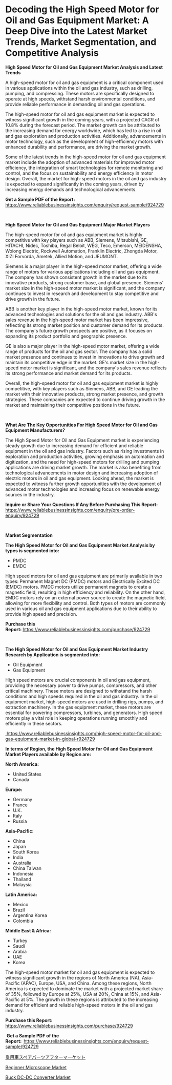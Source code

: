 <p><h1>Decoding the High Speed Motor for Oil and Gas Equipment Market: A Deep Dive into the Latest Market Trends, Market Segmentation, and Competitive Analysis</h1></p><p><strong>High Speed Motor for Oil and Gas Equipment Market Analysis and Latest Trends</strong></p>
<p><p>A high-speed motor for oil and gas equipment is a critical component used in various applications within the oil and gas industry, such as drilling, pumping, and compressing. These motors are specifically designed to operate at high speeds, withstand harsh environmental conditions, and provide reliable performance in demanding oil and gas operations.</p><p>The high-speed motor for oil and gas equipment market is expected to witness significant growth in the coming years, with a projected CAGR of 10.8% during the forecast period. The market growth can be attributed to the increasing demand for energy worldwide, which has led to a rise in oil and gas exploration and production activities. Additionally, advancements in motor technology, such as the development of high-efficiency motors with enhanced durability and performance, are driving the market growth.</p><p>Some of the latest trends in the high-speed motor for oil and gas equipment market include the adoption of advanced materials for improved motor efficiency, the integration of smart technologies for remote monitoring and control, and the focus on sustainability and energy efficiency in motor design. Overall, the market for high-speed motors in the oil and gas industry is expected to expand significantly in the coming years, driven by increasing energy demands and technological advancements.</p></p>
<p><strong>Get a Sample PDF of the Report:&nbsp;</strong> <a href="https://www.reliablebusinessinsights.com/enquiry/request-sample/924729">https://www.reliablebusinessinsights.com/enquiry/request-sample/924729</a></p>
<p>&nbsp;</p>
<p><strong>High Speed Motor for Oil and Gas Equipment Major Market Players</strong></p>
<p><p>The high-speed motor for oil and gas equipment market is highly competitive with key players such as ABB, Siemens, Mitsubishi, GE, HITACHI, Nidec, Toshiba, Regal Beloit, WEG, Teco, Emerson, MEIDENSHA, Wolong Electric, Rockwell Automation, Franklin Electric, Zhongda Motor, XIZI Forvorda, Ametek, Allied Motion, and JEUMONT.</p><p>Siemens is a major player in the high-speed motor market, offering a wide range of motors for various applications including oil and gas equipment. The company has shown consistent growth in the market due to its innovative products, strong customer base, and global presence. Siemens' market size in the high-speed motor market is significant, and the company continues to invest in research and development to stay competitive and drive growth in the future.</p><p>ABB is another key player in the high-speed motor market, known for its advanced technologies and solutions for the oil and gas industry. ABB's sales revenue in the high-speed motor market has been impressive, reflecting its strong market position and customer demand for its products. The company's future growth prospects are positive, as it focuses on expanding its product portfolio and geographic presence.</p><p>GE is also a major player in the high-speed motor market, offering a wide range of products for the oil and gas sector. The company has a solid market presence and continues to invest in innovations to drive growth and maintain its competitive edge in the market. GE's market size in the high-speed motor market is significant, and the company's sales revenue reflects its strong performance and market demand for its products.</p><p>Overall, the high-speed motor for oil and gas equipment market is highly competitive, with key players such as Siemens, ABB, and GE leading the market with their innovative products, strong market presence, and growth strategies. These companies are expected to continue driving growth in the market and maintaining their competitive positions in the future.</p></p>
<p>&nbsp;</p>
<p><strong>What Are The Key Opportunities For High Speed Motor for Oil and Gas Equipment Manufacturers?</strong></p>
<p><p>The High Speed Motor for Oil and Gas Equipment market is experiencing steady growth due to increasing demand for efficient and reliable equipment in the oil and gas industry. Factors such as rising investments in exploration and production activities, growing emphasis on automation and digitization, and the need for high-speed motors for drilling and pumping applications are driving market growth. The market is also benefiting from technological advancements in motor design and increasing adoption of electric motors in oil and gas equipment. Looking ahead, the market is expected to witness further growth opportunities with the development of advanced motor technologies and increasing focus on renewable energy sources in the industry.</p></p>
<p><strong>Inquire or Share Your Questions If Any Before Purchasing This Report:</strong> <a href="https://www.reliablebusinessinsights.com/enquiry/pre-order-enquiry/924729">https://www.reliablebusinessinsights.com/enquiry/pre-order-enquiry/924729</a></p>
<p>&nbsp;</p>
<p><strong>Market Segmentation</strong></p>
<p><strong>The High Speed Motor for Oil and Gas Equipment Market Analysis by types is segmented into:</strong></p>
<p><ul><li>PMDC</li><li>EMDC</li></ul></p>
<p><p>High speed motors for oil and gas equipment are primarily available in two types: Permanent Magnet DC (PMDC) motors and Electrically Excited DC (EMDC) motors. PMDC motors utilize permanent magnets to create a magnetic field, resulting in high efficiency and reliability. On the other hand, EMDC motors rely on an external power source to create the magnetic field, allowing for more flexibility and control. Both types of motors are commonly used in various oil and gas equipment applications due to their ability to provide high speed and precision.</p></p>
<p><strong>Purchase this Report:&nbsp;</strong><a href="https://www.reliablebusinessinsights.com/purchase/924729">https://www.reliablebusinessinsights.com/purchase/924729</a></p>
<p>&nbsp;</p>
<p><strong>The High Speed Motor for Oil and Gas Equipment Market Industry Research by Application is segmented into:</strong></p>
<p><ul><li>Oil Equipment</li><li>Gas Equipment</li></ul></p>
<p><p>High speed motors are crucial components in oil and gas equipment, providing the necessary power to drive pumps, compressors, and other critical machinery. These motors are designed to withstand the harsh conditions and high speeds required in the oil and gas industry. In the oil equipment market, high-speed motors are used in drilling rigs, pumps, and extraction machinery. In the gas equipment market, these motors are essential for powering compressors, turbines, and generators. High speed motors play a vital role in keeping operations running smoothly and efficiently in these sectors.</p></p>
<p><a href="https://www.reliablebusinessinsights.com/high-speed-motor-for-oil-and-gas-equipment-market-in-global-r924729">&nbsp;https://www.reliablebusinessinsights.com/high-speed-motor-for-oil-and-gas-equipment-market-in-global-r924729</a></p>
<p><strong>In terms of Region, the High Speed Motor for Oil and Gas Equipment Market Players available by Region are:</strong></p>
<p>
    <p> <strong> North America: </strong>
        <ul>
            <li>United States</li>
            <li>Canada</li>
        </ul>
        </p> 
    <p> <strong> Europe: </strong>
        <ul>
            <li>Germany</li>
            <li>France</li>
            <li>U.K.</li>
            <li>Italy</li>
            <li>Russia</li>
        </ul>
        </p> 
    <p> <strong> Asia-Pacific: </strong>
        <ul>
            <li>China</li>
            <li>Japan</li>
            <li>South Korea</li>
            <li>India</li>
            <li>Australia</li>
            <li>China Taiwan</li>
            <li>Indonesia</li>
            <li>Thailand</li>
            <li>Malaysia</li>
        </ul>
        </p> 
    <p> <strong> Latin America: </strong>
        <ul>
            <li>Mexico</li>
            <li>Brazil</li>
            <li>Argentina Korea</li>
            <li>Colombia</li>
        </ul>
        </p> 
    <p> <strong> Middle East & Africa: </strong>
        <ul>
            <li>Turkey</li>
            <li>Saudi</li>
            <li>Arabia</li>
            <li>UAE</li>
            <li>Korea</li>
        </ul>
    </p>
    </p>
<p><p>The high-speed motor market for oil and gas equipment is expected to witness significant growth in the regions of North America (NA), Asia-Pacific (APAC), Europe, USA, and China. Among these regions, North America is expected to dominate the market with a projected market share of 35%, followed by Europe at 25%, USA at 20%, China at 15%, and Asia-Pacific at 5%. The growth in these regions is attributed to the increasing demand for efficient and reliable high-speed motors in the oil and gas industry.</p></p>
<p><strong>Purchase this Report: </strong><a href="https://www.reliablebusinessinsights.com/purchase/924729">https://www.reliablebusinessinsights.com/purchase/924729</a></p>
<p>&nbsp;<strong>Get a Sample PDF of the Report:&nbsp;&nbsp;</strong><a href="https://www.reliablebusinessinsights.com/enquiry/request-sample/924729">https://www.reliablebusinessinsights.com/enquiry/request-sample/924729</a></p>
<p><strong></strong></p>
<p><p><a href="https://github.com/reliezer65/Market-Research-Report-List-2/blob/main/2938977162710.md">乗用車スペアパーツアフターマーケット</a></p><p><a href="https://github.com/ZackaryHalvorson2023/Market-Research-Report-List-1/blob/main/beginner-microscope-market.md">Beginner Microscope Market</a></p><p><a href="https://view.publitas.com/reportprime-1/global-buck-dc-dc-converter-market-size-is-expected-to-experience-a-cagr-of-4-6-through-2024-2031-according-to-industry-projections/">Buck DC-DC Converter Market</a></p></p>